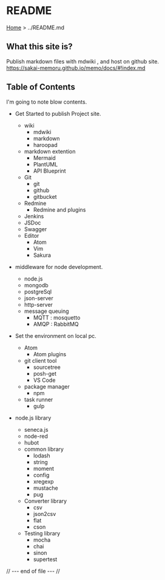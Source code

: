 README
==============
[Home](./wiki/index.md) > ../README.md

## What this site is?  
Publish markdown files with mdwiki , and host on github site.  
https://sakai-memoru.github.io/memo/docs/#!index.md

## Table of Contents

I'm going to note blow contents.

* Get Started to publish Project site.
  - wiki
    + mdwiki
    + markdown
    + haroopad
  - markdown extention
    + Mermaid
    + PlantUML
    + API Blueprint
  - Git
    + git
    + github
    + gitbucket
  - Redmine
    + Redmine and plugins
  - Jenkins
  - JSDoc
  - Swagger
  - Editor
    + Atom
    + Vim
    + Sakura

* middleware for node development.
  - node.js  
  - mongodb
  - postgreSql
  - json-server
  - http-server
  - message queuing
    + MQTT : mosquetto
    + AMQP : RabbitMQ

* Set the environment on local pc.
  - Atom
    + Atom plugins
  - git client tool
    + sourcetree
    + posh-get
    + VS Code
  - package manager
    + npm
  - task runner
    + gulp

* node.js library
  - seneca.js
  - node-red
  - hubot
  - common library
    + lodash
    + string
    + moment
    + config
    + xregexp
    + mustache
    + pug
  - Converter library
    + csv
    + json2csv
    + flat
    + cson
  - Testing library
    + mocha
    + chai
    + sinon
    + supertest


// --- end of file --- //
